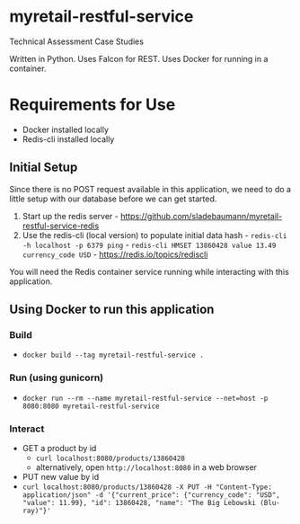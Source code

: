 # myretail-restful-service
Technical Assessment Case Studies

Written in Python. Uses Falcon for REST.
Uses Docker for running in a container.

# Requirements for Use
  - Docker installed locally
  - Redis-cli installed locally

## Initial Setup
Since there is no POST request available in this
application, we need to do a little setup with our
database before we can get started.
  1. Start up the redis server
    - https://github.com/sladebaumann/myretail-restful-service-redis
  2. Use the redis-cli (local version) to populate initial data hash
    - `redis-cli -h localhost -p 6379 ping`
    - `redis-cli HMSET 13860428 value 13.49 currency_code USD`
    - https://redis.io/topics/rediscli

You will need the Redis container service running while interacting
with this application.

## Using Docker to run this application

### Build
  - `docker build --tag myretail-restful-service .`

### Run (using gunicorn)
  - `docker run --rm --name myretail-restful-service --net=host -p 8080:8080 myretail-restful-service`

### Interact
  - GET a product by id
    - `curl localhost:8080/products/13860428`
    - alternatively, open `http://localhost:8080` in a web browser
  - PUT new value by id
  - `curl localhost:8080/products/13860428 -X PUT -H "Content-Type: application/json" -d '{"current_price": {"currency_code": "USD", "value": 11.99}, "id": 13860428, "name": "The Big Lebowski (Blu-ray)"}'`
